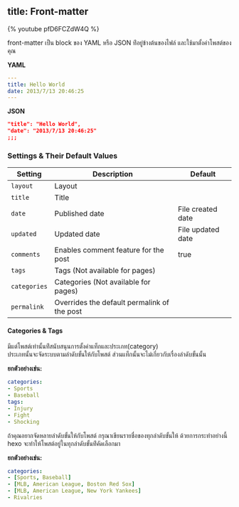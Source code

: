 title: Front-matter
---

{% youtube pfD6FCZdW4Q %}

front-matter เป็น block ของ YAML หรือ JSON ท่ีอยู่ข้างต้นของไฟล์ 
และใช้มาตั้งค่าโพสต์ของคุณ

**YAML**
``` yaml
---
title: Hello World
date: 2013/7/13 20:46:25
---
```

**JSON**
``` json
"title": "Hello World",
"date": "2013/7/13 20:46:25"
;;;
```

### Settings & Their Default Values

Setting | Description | Default
--- | --- | ---
`layout` | Layout |
`title` | Title |
`date` | Published date | File created date
`updated` | Updated date | File updated date
`comments` | Enables comment feature for the post | true
`tags` | Tags (Not available for pages) |
`categories` | Categories (Not available for pages) |
`permalink` | Overrides the default permalink of the post |

#### Categories & Tags

มีแต่โพสต์เท่านั้นท่ีสนับสนุนการตั้งค่าแท็กและประเภท(category)  
ประเภทนั้นจะจัดระบบตามลำดับขั้นให้กับโพสต์ 
ส่วนแท็กนั้นจะไม่เกี่ยวกับเรื่องลำดับขั้นนั้น 
 

**ยกตัวอย่างเช่น:**

``` yaml
categories:
- Sports
- Baseball
tags:
- Injury
- Fight
- Shocking
```

ถ้าคุณอยากจัดหลายลำดับขั้นให้กับโพสต์ กรุณาเขียนรายชื่อของทุกลำดับขั้นให้ 
ด้วยการกระทำอย่างนี้  hexo จะทำให้โพสต์อยู่ในทุกลำดับขั้นท่ีคัดเลือกมา

**ยกตัวอย่างเช่น:**

``` yaml
categories:
- [Sports, Baseball]
- [MLB, American League, Boston Red Sox]
- [MLB, American League, New York Yankees]
- Rivalries
```
